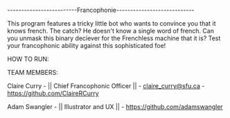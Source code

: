 -------------------------Francophonie----------------------------

This program features a tricky little bot who wants to convince you that it knows french. The catch? He doesn't know a single word of french.
Can you unmask this binary deciever for the Frenchless machine that it is? Test your francophonic ability against this sophisticated foe!

HOW TO RUN:




TEAM MEMBERS:

Claire Curry  - || Chief Francophonic Officer || - claire_curry@sfu.ca - https://github.com/ClaireRCurry

Adam Swangler - ||     Illustrator and UX     || - https://github.com/adamswangler
